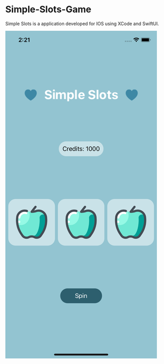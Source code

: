 # Simple-Slots-Game

Simple Slots is a application developed for IOS using XCode and SwiftUI.

<img src="./Images/Example1.png">

